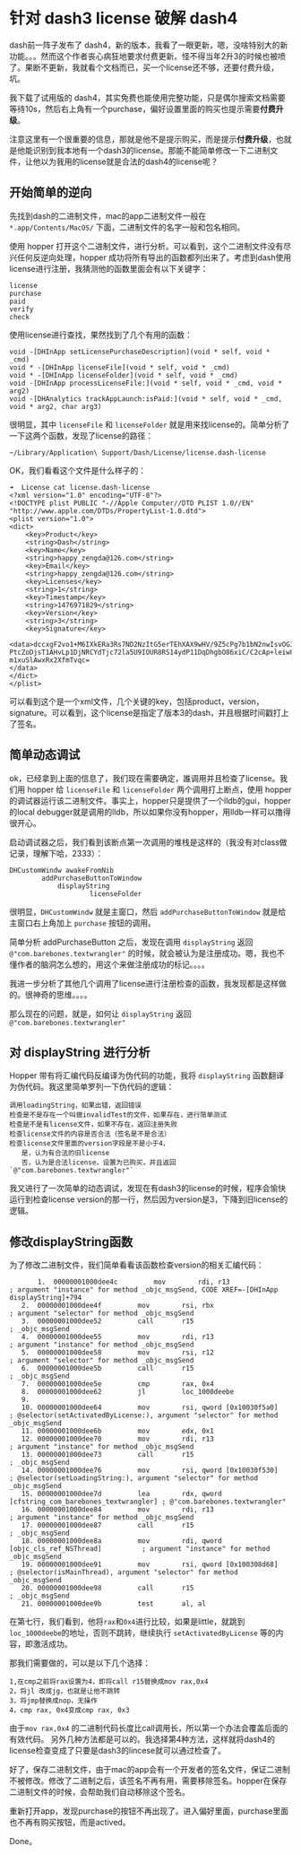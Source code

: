 # 针对 dash3 license 破解 dash4

dash前一阵子发布了 dash4，新的版本，我看了一眼更新，嗯，没啥特别大的新功能。。。然而这个作者丧心病狂地要求付费更新。怪不得当年2升3的时候也被喷了。果断不更新，我就看个文档而已，买一个license还不够，还要付费升级，坑。

我下载了试用版的 dash4，其实免费也能使用完整功能，只是偶尔搜索文档需要等待10s，然后右上角有一个purchase，偏好设置里面的购买也提示需要**付费升级**。

注意这里有一个很重要的信息，那就是他不是提示购买，而是提示**付费升级**，也就是他能识别到我本地有一个dash3的license。那能不能简单修改一下二进制文件，让他以为我用的license就是合法的dash4的license呢？

## 开始简单的逆向

先找到dash的二进制文件，mac的app二进制文件一般在 `*.app/Contents/MacOS/` 下面，二进制文件的名字一般和包名相同。

使用 hopper 打开这个二进制文件，进行分析。可以看到，这个二进制文件没有尽兴任何反逆向处理，hopper 成功将所有导出的函数都列出来了。考虑到dash使用license进行注册，我猜测他的函数里面会有以下关键字：

```
license
purchase
paid
verify
check
```

使用license进行查找，果然找到了几个有用的函数：

```
void -[DHInApp setLicensePurchaseDescription](void * self, void * _cmd) 
void * -[DHInApp licenseFile](void * self, void * _cmd)
void * -[DHInApp licenseFolder](void * self, void * _cmd)
void -[DHInApp processLicenseFile:](void * self, void * _cmd, void * arg2)
void -[DHAnalytics trackAppLaunch:isPaid:](void * self, void * _cmd, void * arg2, char arg3)
```

很明显，其中 `licenseFile` 和 `licenseFolder` 就是用来找license的。简单分析了一下这两个函数，发现了license的路径：

`~/Library/Application\ Support/Dash/License/license.dash-license`

OK，我们看看这个文件是什么样子的：

```
➜  License cat license.dash-license
<?xml version="1.0" encoding="UTF-8"?>
<!DOCTYPE plist PUBLIC "-//Apple Computer//DTD PLIST 1.0//EN" "http://www.apple.com/DTDs/PropertyList-1.0.dtd">
<plist version="1.0">
<dict>
	<key>Product</key>
	<string>Dash</string>
	<key>Name</key>
	<string>happy_zengda@126.com</string>
	<key>Email</key>
	<string>happy_zengda@126.com</string>
	<key>Licenses</key>
	<string>1</string>
	<key>Timestamp</key>
	<string>1476971829</string>
	<key>Version</key>
	<string>3</string>
	<key>Signature</key>
	<data>dccxgF2vo1+M6IXkERa3Rs7ND2NzItG5erTEhXAX9wHV/9Z5cPg7b1bN2nwIsvOG3cQqb2o6nKEK
PtcZoDjsT1AHvLp1DjNRCYdTjc72la5U9IOUR8RS14ydP11DqDhgbO86xiC/C2cAp+leiw8utexA
m1xuSlAwxRx2XfmTvqc=
</data>
</dict>
</plist>
```

可以看到这个是一个xml文件，几个关键的key，包括product，version，signature。可以看到，这个license是指定了版本3的dash，并且根据时间戳打上了签名。

## 简单动态调试

ok，已经拿到上面的信息了，我们现在需要确定，誰调用并且检查了license。我们用 hopper 给 `licenseFile` 和 `licenseFolder` 两个调用打上断点，使用 hopper 的调试器运行该二进制文件。事实上，hopper只是提供了一个lldb的gui，hopper的local debugger就是调用的lldb，所以如果你没有hopper，用lldb一样可以撸得很开心。

启动调试器之后，我们看到该断点第一次调用的堆栈是这样的（我没有对class做记录，理解下哈，2333）：

```
DHCustomWindw awakeFromNib
        addPurchaseButtonToWindow
            displayString
            		licenseFolder

```

很明显，`DHCustomWindw` 就是主窗口，然后 `addPurchaseButtonToWindow` 就是给主窗口右上角加上 `purchase` 按钮的调用。

 简单分析 addPurchaseButton 之后，发现在调用 `displayString` 返回 `@"com.barebones.textwrangler"` 的时候，就会被认为是注册成功。嗯，我也不懂作者的脑洞怎么想的，用这个来做注册成功的标记。。。。
 
 我进一步分析了其他几个调用了license进行注册检查的函数，我发现都是这样做的。很神奇的思维。。。。
 
 那么现在的问题，就是，如何让 `displayString` 返回 `@"com.barebones.textwrangler"`
 
 ## 对 displayString 进行分析
 
 Hopper 带有将汇编代码反编译为伪代码的功能，我将 `displayString` 函数翻译为伪代码。我这里简单罗列一下伪代码的逻辑：
 
 ```
 调用loadingString，如果出错，返回错误
 检查是不是存在一个叫做invalidTest的文件，如果存在，进行简单测试
 检查是不是有license文件，如果不存在，返回注册失败
 检查license文件的内容是否合法（签名是不是合法）
 检查license文件里面的version字段是不是小于4，
 	是，认为有合法的旧license
 	否，认为是合法license，设置为已购买，并且返回`@"com.barebones.textwrangler"`
 ```
 
 我又进行了一次简单的动态调试，发现在有dash3的license的时候，程序会愉快运行到检查license version的那一行，然后因为version是3，下降到旧license的逻辑。
 
 ## 修改displayString函数
 
 为了修改二进制文件，我们简单看看该函数检查version的相关汇编代码：
 
 ```
 		1.	00000001000dee4c         mov        rdi, r13                                    ; argument "instance" for method _objc_msgSend, CODE XREF=-[DHInApp displayString]+794
	2.	00000001000dee4f         mov        rsi, rbx                                    ; argument "selector" for method _objc_msgSend
	3.	00000001000dee52         call       r15                                         ; _objc_msgSend
	4.	00000001000dee55         mov        rdi, r13                                    ; argument "instance" for method _objc_msgSend
	5.	00000001000dee58         mov        rsi, r12                                    ; argument "selector" for method _objc_msgSend
	6.	00000001000dee5b         call       r15                                         ; _objc_msgSend
	7.	00000001000dee5e         cmp        rax, 0x4
	8.	00000001000dee62         jl         loc_1000deebe
	9.	
	10.	00000001000dee64         mov        rsi, qword [0x10030f5a0]                    ; @selector(setActivatedByLicense:), argument "selector" for method _objc_msgSend
	11.	00000001000dee6b         mov        edx, 0x1
	12.	00000001000dee70         mov        rdi, r13                                    ; argument "instance" for method _objc_msgSend
	13.	00000001000dee73         call       r15                                         ; _objc_msgSend
	14.	00000001000dee76         mov        rsi, qword [0x10030f530]                    ; @selector(setLoadingString:), argument "selector" for method _objc_msgSend
	15.	00000001000dee7d         lea        rdx, qword [cfstring_com_barebones_textwrangler] ; @"com.barebones.textwrangler"
	16.	00000001000dee84         mov        rdi, r13                                    ; argument "instance" for method _objc_msgSend
	17.	00000001000dee87         call       r15                                         ; _objc_msgSend
	18.	00000001000dee8a         mov        rdi, qword [objc_cls_ref_NSThread]          ; argument "instance" for method _objc_msgSend
	19.	00000001000dee91         mov        rsi, qword [0x100308d68]                    ; @selector(isMainThread), argument "selector" for method _objc_msgSend
	20.	00000001000dee98         call       r15                                         ; _objc_msgSend
	21.	00000001000dee9b         test       al, al

 ```
 
 在第七行，我们看到，他将`rax`和`0x4`进行比较，如果是little，就跳到`loc_1000deebe`的地址，否则不跳转，继续执行 `setActivatedByLicense` 等的内容，即激活成功。
 
 那我们需要做的，可以是以下几个选择：
 
 ```
 1,在cmp之前将rax设置为4，即将call r15替换成mov rax,0x4
 2，将jl 改成jg，也就是让他不跳转
 3，将jmp替换成nop，无操作
 4，cmp rax, 0x4变成cmp rax, 0x3
 ```
 
 由于`mov rax,0x4` 的二进制代码长度比call调用长，所以第一个办法会覆盖后面的有效代码。
 另外几种方法都是可以的。我选择第4种方法，这样就将dash4的license检查变成了只要是dash3的lincese就可以通过检查了。
 
 好了，保存二进制文件，由于mac的app会有一个开发者的签名文件，保证二进制不被修改。修改了二进制之后，该签名不再有用，需要移除签名。hopper在保存二进制文件的时候，会帮助我们自动移除这个签名。
 
 重新打开app，发现purchase的按钮不再出现了。进入偏好里面，purchase里面也不再有购买按钮，而是actived。
 
 Done。


